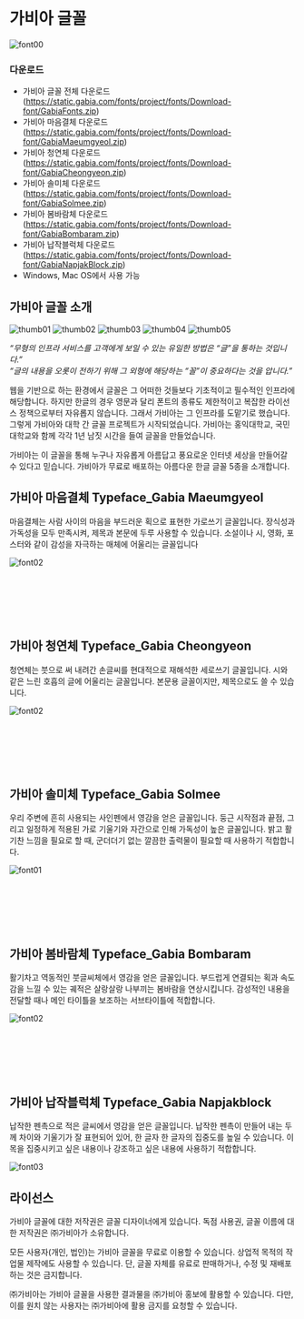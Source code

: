 # 가비아 글꼴
![font00](https://user-images.githubusercontent.com/57981510/166405732-d5a12856-bada-4d77-a9ce-596614948229.jpg)
### 다운로드
- 가비아 글꼴 전체 다운로드 (https://static.gabia.com/fonts/project/fonts/Download-font/GabiaFonts.zip)
- 가비아 마음결체 다운로드 (https://static.gabia.com/fonts/project/fonts/Download-font/GabiaMaeumgyeol.zip)
- 가비아 청연체 다운로드 (https://static.gabia.com/fonts/project/fonts/Download-font/GabiaCheongyeon.zip)
- 가비아 솔미체 다운로드 (https://static.gabia.com/fonts/project/fonts/Download-font/GabiaSolmee.zip)
- 가비아 봄바람체 다운로드 (https://static.gabia.com/fonts/project/fonts/Download-font/GabiaBombaram.zip)
- 가비아 납작블럭체 다운로드 (https://static.gabia.com/fonts/project/fonts/Download-font/GabiaNapjakBlock.zip)
- Windows, Mac OS에서 사용 가능




## 가비아 글꼴 소개
![thumb01](https://user-images.githubusercontent.com/57981510/166406812-4efcc6dc-47c7-4d42-a7e0-2cb0223632d2.jpg)
![thumb02](https://user-images.githubusercontent.com/57981510/166406815-609b23c4-3c8b-4a7b-88a5-fc0cc18754a0.jpg)
![thumb03](https://user-images.githubusercontent.com/57981510/166406820-37c2a7dc-8f55-447b-a1fa-695e8785c23b.jpg)
![thumb04](https://user-images.githubusercontent.com/57981510/166406799-68477744-a28f-4074-aa74-1a23034688f2.jpg)
![thumb05](https://user-images.githubusercontent.com/57981510/166406807-57600ed3-2476-4164-8067-432d1fe8cb3a.jpg)

*“무형의 인프라 서비스를 고객에게 보일 수 있는 유일한 방법은 “글”을 통하는 것입니다.”*  
*“글의 내용을 오롯이 전하기 위해 그 외형에 해당하는 “꼴”이 중요하다는 것을 압니다.”*

웹을 기반으로 하는 환경에서 글꼴은 그 어떠한 것들보다 기초적이고 필수적인 인프라에 해당합니다. 하지만 한글의 경우 영문과 달리 폰트의 종류도 제한적이고 복잡한 라이선스 정책으로부터 자유롭지 않습니다. 그래서 가비아는 그 인프라를 도맡기로 했습니다. 그렇게 가비아와 대학 간 글꼴 프로젝트가 시작되었습니다. 가비아는 홍익대학교, 국민대학교와 함께 각각 1년 남짓 시간을 들여 글꼴을 만들었습니다.

가비아는 이 글꼴을 통해 누구나 자유롭게 아름답고 풍요로운 인터넷 세상을 만들어갈 수 있다고 믿습니다.
가비아가 무료로 배포하는 아름다운 한글 글꼴 5종을 소개합니다.


## 가비아 마음결체 Typeface_Gabia Maeumgyeol  
마음결체는 사람 사이의 마음을 부드러운 획으로 표현한 가로쓰기 글꼴입니다.
장식성과 가독성을 모두 만족시켜, 제목과 본문에 두루 사용할 수 있습니다.
소설이나 시, 영화, 포스터와 같이 감성을 자극하는 매체에 어울리는 글꼴입니다

![font02](https://static.gabia.com/fonts/project/image/font_characters/maeumgyeol.png)

&nbsp;

&nbsp;

&nbsp;

## 가비아 청연체 Typeface_Gabia Cheongyeon  
청연체는 붓으로 써 내려간 손글씨를 현대적으로 재해석한 세로쓰기 글꼴입니다.
시와 같은 느린 호흡의 글에 어울리는 글꼴입니다. 본문용 글꼴이지만, 제목으로도 쓸 수 있습니다.

![font02](https://static.gabia.com/fonts/project/image/font_characters/cheongyeon.svg)

&nbsp;

&nbsp;

&nbsp;

## 가비아 솔미체 Typeface_Gabia Solmee  
우리 주변에 흔히 사용되는 사인펜에서 영감을 얻은 글꼴입니다. 둥근 시작점과 끝점, 그리고 일정하게 적용된 가로 기울기와 자간으로 인해 가독성이 높은 글꼴입니다. 밝고 활기찬 느낌을 필요로 할 때, 군더더기 없는 깔끔한 출력물이 필요할 때 사용하기 적합합니다.

![font01](https://static.gabia.com/fonts/project/image/font_characters/solmee.svg)

&nbsp;

&nbsp;

&nbsp;

## 가비아 봄바람체 Typeface_Gabia Bombaram  
활기차고 역동적인 붓글씨체에서 영감을 얻은 글꼴입니다. 부드럽게 연결되는 획과 속도감을 느낄 수 있는 궤적은 살랑살랑 나부끼는 봄바람을 연상시킵니다. 감성적인 내용을 전달할 때나 메인 타이틀을 보조하는 서브타이틀에 적합합니다.

![font02](https://static.gabia.com/fonts/project/image/font_characters/bombaram.svg)

&nbsp;

&nbsp;

&nbsp;

## 가비아 납작블럭체  Typeface_Gabia Napjakblock
납작한 펜촉으로 적은 글씨에서 영감을 얻은 글꼴입니다. 납작한 펜촉이 만들어 내는 두께 차이와 기울기가 잘 표현되어 있어, 한 글자 한 글자의  집중도를 높일 수 있습니다. 이목을 집중시키고 싶은 내용이나 강조하고 싶은 내용에 사용하기 적합합니다.

![font03](https://static.gabia.com/fonts/project/image/font_characters/napjakBlock.svg)

## 라이선스
가비아 글꼴에 대한 저작권은 글꼴 디자이너에게 있습니다. 독점 사용권, 글꼴 이름에 대한 저작권은 ㈜가비아가 소유합니다. 

모든 사용자(개인, 법인)는 가비아 글꼴을 무료로 이용할 수 있습니다. 상업적 목적의 작업물 제작에도 사용할 수 있습니다. 단, 글꼴 자체를 유료로 판매하거나, 수정 및 재배포하는 것은 금지합니다. 

㈜가비아는 가비아 글꼴을 사용한 결과물을 ㈜가비아 홍보에 활용할 수 있습니다. 다만, 이를 원치 않는 사용자는 ㈜가비아에 활용 금지를 요청할 수 있습니다. 
